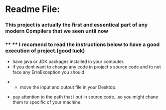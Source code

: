 # Readme File:

### This project is actually the first and  essentical part of any modern Compilers that we seen until now
### ** ** I recomend to read the instructions below to have a good execution of project.(good luck)

- have java or JDK packages installed in your computer.
- if you dont want to change any code in project's source code and to not face any ErroException you should
* * move
the input and output file in your Desktop.
- pay attention to the path that i put in source code...so you might chane them to specific of your machine.
